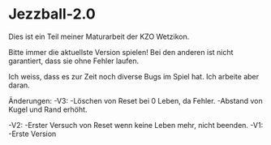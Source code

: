 # Jezzball-2.0

Dies ist ein Teil meiner Maturarbeit der KZO Wetzikon.

Bitte immer die aktuellste Version spielen!
Bei den anderen ist nicht garantiert, dass sie ohne Fehler laufen.

Ich weiss, dass es zur Zeit noch diverse Bugs im Spiel hat. Ich arbeite aber daran.

Änderungen:
-V3:
	-Löschen von Reset bei 0 Leben, da Fehler.
	-Abstand von Kugel und Rand erhöht.

-V2:
	-Erster Versuch von Reset wenn keine Leben mehr, nicht beenden.
-V1:
	-Erste Version
